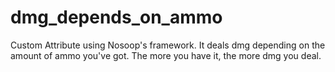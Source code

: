 # dmg_depends_on_ammo
Custom Attribute using Nosoop's framework. It deals dmg depending on the amount of ammo you've got. The more you have it, the more dmg you deal.
